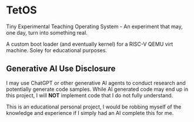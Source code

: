 # TetOS
Tiny Experimental Teaching Operating System - An experiment that may, one day, turn into something real.

A custom boot loader (and eventually kernel) for a RISC-V QEMU virt machine. Soley for educational purposes.
## Generative AI Use Disclosure
I may use ChatGPT or other generative AI agents to conduct research and potentially generate code samples. While AI generated code may end up in this project, I will **NOT** implement code that I do not fully understand. 

This is an educational personal project, I would be robbing myself of the knowledge and experience if I simply had an AI complete this for me. 

